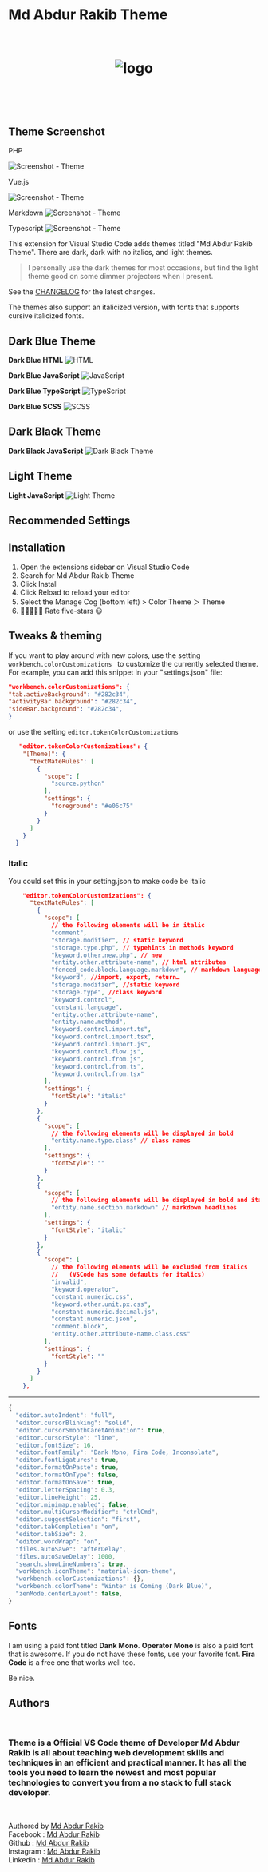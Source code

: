 # Md Abdur Rakib Theme

<h1 align="center">
  <br>
    <img src="./images/cover.png" alt="logo">
  <br><br>
  <br>

## Theme Screenshot

PHP

![Screenshot - Theme](/images/code-php.png)

Vue.js

![Screenshot - Theme](/images/code-vue.png)

Markdown
![Screenshot - Theme](/images/code-md.png)

Typescript
![Screenshot - Theme](/images/code-ts.png)

This extension for Visual Studio Code adds themes titled "Md Abdur Rakib Theme". There are dark, dark with no italics, and light themes.

> I personally use the dark themes for most occasions, but find the light theme good on some dimmer projectors when I present.

See the [CHANGELOG](CHANGELOG.md) for the latest changes.

The themes also support an italicized version, with fonts that supports cursive italicized fonts.

## Dark Blue Theme

**Dark Blue HTML**
![HTML](images/dark-blue-html.png)

**Dark Blue JavaScript**
![JavaScript](images/dark-blue-js.png)

**Dark Blue TypeScript**
![TypeScript](images/dark-blue-ts.png)

**Dark Blue SCSS**
![SCSS](images/dark-blue-scss.png)

## Dark Black Theme

**Dark Black JavaScript**
![Dark Black Theme](images/dark-js.png)

## Light Theme

**Light JavaScript**
![Light Theme](images/light-js.png)

## Recommended Settings

## Installation

1. Open the extensions sidebar on Visual Studio Code
1. Search for Md Abdur Rakib Theme
1. Click Install
1. Click Reload to reload your editor
1. Select the Manage Cog (bottom left) > Color Theme ＞ Theme
1. 🌟🌟🌟🌟🌟 Rate five-stars 😃

## Tweaks & theming

If you want to play around with new colors, use the setting `workbench.colorCustomizations ` to customize the currently selected theme. For example, you can add this snippet in your "settings.json" file:

```json
"workbench.colorCustomizations": {
"tab.activeBackground": "#282c34",
"activityBar.background": "#282c34",
"sideBar.background": "#282c34",
}
```

or use the setting `editor.tokenColorCustomizations`

```json
   "editor.tokenColorCustomizations": {
    "[Theme]": {
      "textMateRules": [
        {
          "scope": [
            "source.python"
          ],
          "settings": {
            "foreground": "#e06c75"
          }
        }
      ]
    }
  }
```

### Italic

You could set this in your setting.json to make code be italic

```json
    "editor.tokenColorCustomizations": {
      "textMateRules": [
        {
          "scope": [
            // the following elements will be in italic
            "comment",
            "storage.modifier", // static keyword
            "storage.type.php", // typehints in methods keyword
            "keyword.other.new.php", // new
            "entity.other.attribute-name", // html attributes
            "fenced_code.block.language.markdown", // markdown language modifier
            "keyword", //import, export, return…
            "storage.modifier", //static keyword
            "storage.type", //class keyword
            "keyword.control",
            "constant.language",
            "entity.other.attribute-name",
            "entity.name.method",
            "keyword.control.import.ts",
            "keyword.control.import.tsx",
            "keyword.control.import.js",
            "keyword.control.flow.js",
            "keyword.control.from.js",
            "keyword.control.from.ts",
            "keyword.control.from.tsx"
          ],
          "settings": {
            "fontStyle": "italic"
          }
        },
        {
          "scope": [
            // the following elements will be displayed in bold
            "entity.name.type.class" // class names
          ],
          "settings": {
            "fontStyle": ""
          }
        },
        {
          "scope": [
            // the following elements will be displayed in bold and italic
            "entity.name.section.markdown" // markdown headlines
          ],
          "settings": {
            "fontStyle": "italic"
          }
        },
        {
          "scope": [
            // the following elements will be excluded from italics
            //   (VSCode has some defaults for italics)
            "invalid",
            "keyword.operator",
            "constant.numeric.css",
            "keyword.other.unit.px.css",
            "constant.numeric.decimal.js",
            "constant.numeric.json",
            "comment.block",
            "entity.other.attribute-name.class.css"
          ],
          "settings": {
            "fontStyle": ""
          }
        }
      ]
    },
```

<hr>


```js
{
  "editor.autoIndent": "full",
  "editor.cursorBlinking": "solid",
  "editor.cursorSmoothCaretAnimation": true,
  "editor.cursorStyle": "line",
  "editor.fontSize": 16,
  "editor.fontFamily": "Dank Mono, Fira Code, Inconsolata",
  "editor.fontLigatures": true,
  "editor.formatOnPaste": true,
  "editor.formatOnType": false,
  "editor.formatOnSave": true,
  "editor.letterSpacing": 0.3,
  "editor.lineHeight": 25,
  "editor.minimap.enabled": false,
  "editor.multiCursorModifier": "ctrlCmd",
  "editor.suggestSelection": "first",
  "editor.tabCompletion": "on",
  "editor.tabSize": 2,
  "editor.wordWrap": "on",
  "files.autoSave": "afterDelay",
  "files.autoSaveDelay": 1000,
  "search.showLineNumbers": true,
  "workbench.iconTheme": "material-icon-theme",
  "workbench.colorCustomizations": {},
  "workbench.colorTheme": "Winter is Coming (Dark Blue)",
  "zenMode.centerLayout": false,
}
```


## Fonts

I am using a paid font titled **Dank Mono**. **Operator Mono** is also a paid font that is awesome. If you do not have these fonts, use your favorite font. **Fira Code** is a free one that works well too.

Be nice.

## Authors

<br/>

<h3>Theme is a Official VS Code theme of Developer Md Abdur Rakib is all about teaching web development skills and techniques in an efficient and practical manner. It has all the tools you need to learn the newest and most popular technologies to convert you from a no stack to full stack developer.</h3>

<br />

Authored by [Md Abdur Rakib](https://mdabdurrakib.com/) <br />
Facebook : [Md Abdur Rakib](https://facebook.com/tscmdabdurrakib/) <br/>
Github : [Md Abdur Rakib](https://github.com/tscmdabdurrakib/) <br/>
Instagram : [Md Abdur Rakib](https://instagram.com/tscmdabdurrakib/)<br/>
Linkedin : [Md Abdur Rakib](https://linkedin.com/in/tscmdabdurrakib/)
